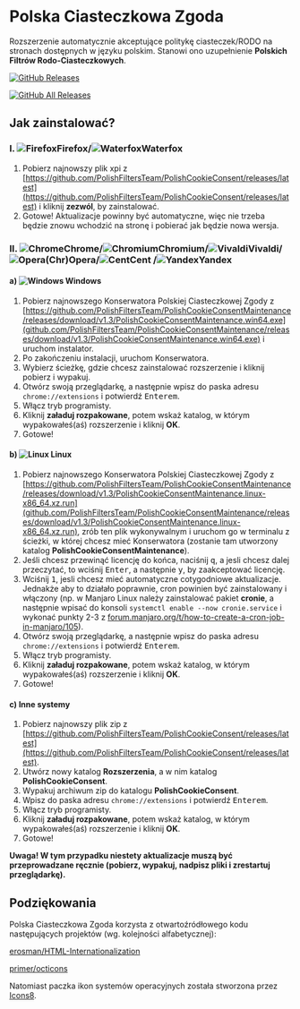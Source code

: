 # Polska Ciasteczkowa Zgoda

Rozszerzenie automatycznie akceptujące politykę ciasteczek/RODO na stronach dostępnych w języku polskim. Stanowi ono uzupełnienie **Polskich Filtrów Rodo-Ciasteczkowych**.

[![GitHub Releases](https://img.shields.io/github/downloads/PolishFiltersTeam/PolishCookieConsent/latest/total.svg)](https://github.com/PolishFiltersTeam/PolishCookieConsent/releases/latest)

[![GitHub All Releases](https://img.shields.io/github/downloads/PolishFiltersTeam/PolishCookieConsent/total.svg?colorB=blue)](https://github.com/PolishFiltersTeam/PolishCookieConsent/releases)


## **Jak zainstalować?**
### **I. ![Firefox][Firefox]Firefox/![Waterfox][Waterfox]Waterfox**
1. Pobierz najnowszy plik xpi z [https://github.com/PolishFiltersTeam/PolishCookieConsent/releases/latest](https://github.com/PolishFiltersTeam/PolishCookieConsent/releases/latest) i kliknij **zezwól**, by zainstalować.
2. Gotowe! Aktualizacje powinny być automatyczne, więc nie trzeba będzie znowu wchodzić na stronę i pobierać jak będzie nowa wersja.

### **II. ![Chrome][Chrome]Chrome/![Chromium][Chromium]Chromium/![Vivaldi][Vivaldi]Vivaldi/![Opera][Opera](Chr)Opera/![Cent][Cent]Cent /![Yandex][Yandex]Yandex**
#### a) ![Windows][Windows] Windows
1. Pobierz najnowszego Konserwatora Polskiej Ciasteczkowej Zgody z [https://github.com/PolishFiltersTeam/PolishCookieConsentMaintenance/releases/download/v1.3/PolishCookieConsentMaintenance.win64.exe](github.com/PolishFiltersTeam/PolishCookieConsentMaintenance/releases/download/v1.3/PolishCookieConsentMaintenance.win64.exe) i uruchom instalator.
2. Po zakończeniu instalacji, uruchom Konserwatora.
3. Wybierz ścieżkę, gdzie chcesz zainstalować rozszerzenie i kliknij pobierz i wypakuj.
4. Otwórz swoją przeglądarkę, a następnie wpisz do paska adresu `chrome://extensions` i potwierdź <kbd>Enterem</kbd>.
5. Włącz tryb programisty.
6. Kliknij **załaduj rozpakowane**, potem wskaż katalog, w którym wypakowałeś(aś) rozszerzenie i kliknij **OK**.
7. Gotowe!

#### b) ![Linux][Linux] Linux
1. Pobierz najnowszego Konserwatora Polskiej Ciasteczkowej Zgody z [https://github.com/PolishFiltersTeam/PolishCookieConsentMaintenance/releases/download/v1.3/PolishCookieConsentMaintenance.linux-x86_64.xz.run](github.com/PolishFiltersTeam/PolishCookieConsentMaintenance/releases/download/v1.3/PolishCookieConsentMaintenance.linux-x86_64.xz.run), zrób ten plik wykonywalnym i uruchom go w terminalu z ścieżki, w której chcesz mieć Konserwatora (zostanie tam utworzony katalog **PolishCookieConsentMaintenance**).
2. Jeśli chcesz przewinąć licencję do końca, naciśnij <kbd>q</kbd>, a jesli chcesz dalej przeczytać, to wciśnij <kbd>Enter</kbd>, a następnie <kbd>y</kbd>, by zaakceptować licencję.
3. Wciśnij <kbd>1</kbd>, jesli chcesz mieć automatyczne cotygodniowe aktualizacje. Jednakże aby to działało poprawnie, cron powinien być zainstalowany i włączony (np. w Manjaro Linux należy zainstalować pakiet **cronie**, a następnie wpisać do konsoli `systemctl enable --now cronie.service` i wykonać punkty 2-3 z [forum.manjaro.org/t/how-to-create-a-cron-job-in-manjaro/105](https://forum.manjaro.org/t/how-to-create-a-cron-job-in-manjaro/105)).
4. Otwórz swoją przeglądarkę, a następnie wpisz do paska adresu `chrome://extensions` i potwierdź <kbd>Enterem</kbd>.
5. Włącz tryb programisty.
6. Kliknij **załaduj rozpakowane**, potem wskaż katalog, w którym wypakowałeś(aś) rozszerzenie i kliknij **OK**.
7. Gotowe!

#### c) Inne systemy
1. Pobierz najnowszy plik zip z [https://github.com/PolishFiltersTeam/PolishCookieConsent/releases/latest](https://github.com/PolishFiltersTeam/PolishCookieConsent/releases/latest).
2. Utwórz nowy katalog **Rozszerzenia**, a w nim katalog **PolishCookieConsent**.
3. Wypakuj archiwum zip do katalogu **PolishCookieConsent**.
4. Wpisz do paska adresu `chrome://extensions` i potwierdź <kbd>Enterem</kbd>.
5. Włącz tryb programisty.
6. Kliknij **załaduj rozpakowane**, potem wskaż katalog, w którym wypakowałeś(aś) rozszerzenie i kliknij **OK**.
7. Gotowe!

**Uwaga! W tym przypadku niestety aktualizacje muszą być przeprowadzane ręcznie (pobierz, wypakuj, nadpisz pliki i zrestartuj przeglądarkę).**


[Firefox]: https://cdnjs.cloudflare.com/ajax/libs/browser-logos/46.1.0/firefox/firefox_24x24.png "Mozilla Firefox"
[Waterfox]: https://cdnjs.cloudflare.com/ajax/libs/browser-logos/46.1.0/waterfox/waterfox_24x24.png "Waterfox"
[Chrome]: https://cdnjs.cloudflare.com/ajax/libs/browser-logos/46.1.0/chrome/chrome_24x24.png "Google Chrome"
[Chromium]: https://cdnjs.cloudflare.com/ajax/libs/browser-logos/46.1.0/chromium/chromium_24x24.png "Chromium"
[Vivaldi]: https://cdnjs.cloudflare.com/ajax/libs/browser-logos/46.1.0/vivaldi/vivaldi_24x24.png "Vivaldi"
[Opera]: https://cdnjs.cloudflare.com/ajax/libs/browser-logos/46.1.0/opera/opera_24x24.png "Opera"
[Cent]: https://cdnjs.cloudflare.com/ajax/libs/browser-logos/46.1.0/cent/cent_24x24.png "Cent Browser"
[Yandex]: https://cdnjs.cloudflare.com/ajax/libs/browser-logos/46.1.0/yandex/yandex_24x24.png "Yandex Browser"
[Windows]: https://img.icons8.com/color/24/000000/windows8.png "Windows"
[Linux]: https://img.icons8.com/color/24/000000/linux.png "Linux"

## **Podziękowania**

Polska Ciasteczkowa Zgoda korzysta z otwartoźródłowego kodu następujących projektów (wg. kolejności alfabetycznej):

[erosman/HTML-Internationalization](https://github.com/erosman/HTML-Internationalization)

[primer/octicons](https://github.com/primer/octicons/)


Natomiast paczka ikon systemów operacyjnych została stworzona przez [Icons8](https://icons8.com/).
